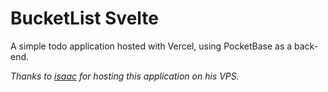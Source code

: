# BucketList Svelte

A simple todo application hosted with Vercel, using PocketBase as a back-end. 

*Thanks to [isaac](github.com/isaac238) for hosting this application on his VPS.*

